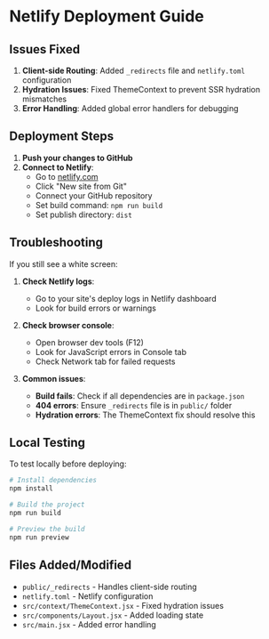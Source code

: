 # Netlify Deployment Guide

## Issues Fixed

1. **Client-side Routing**: Added `_redirects` file and `netlify.toml` configuration
2. **Hydration Issues**: Fixed ThemeContext to prevent SSR hydration mismatches
3. **Error Handling**: Added global error handlers for debugging

## Deployment Steps

1. **Push your changes to GitHub**
2. **Connect to Netlify**:
   - Go to [netlify.com](https://netlify.com)
   - Click "New site from Git"
   - Connect your GitHub repository
   - Set build command: `npm run build`
   - Set publish directory: `dist`

## Troubleshooting

If you still see a white screen:

1. **Check Netlify logs**:
   - Go to your site's deploy logs in Netlify dashboard
   - Look for build errors or warnings

2. **Check browser console**:
   - Open browser dev tools (F12)
   - Look for JavaScript errors in Console tab
   - Check Network tab for failed requests

3. **Common issues**:
   - **Build fails**: Check if all dependencies are in `package.json`
   - **404 errors**: Ensure `_redirects` file is in `public/` folder
   - **Hydration errors**: The ThemeContext fix should resolve this

## Local Testing

To test locally before deploying:

```bash
# Install dependencies
npm install

# Build the project
npm run build

# Preview the build
npm run preview
```

## Files Added/Modified

- `public/_redirects` - Handles client-side routing
- `netlify.toml` - Netlify configuration
- `src/context/ThemeContext.jsx` - Fixed hydration issues
- `src/components/Layout.jsx` - Added loading state
- `src/main.jsx` - Added error handling 